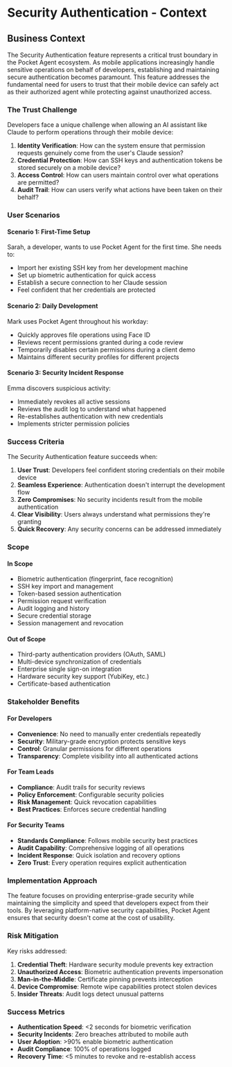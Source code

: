 # Security Authentication - Context

## Business Context

The Security Authentication feature represents a critical trust boundary in the Pocket Agent ecosystem. As mobile applications increasingly handle sensitive operations on behalf of developers, establishing and maintaining secure authentication becomes paramount. This feature addresses the fundamental need for users to trust that their mobile device can safely act as their authorized agent while protecting against unauthorized access.

### The Trust Challenge

Developers face a unique challenge when allowing an AI assistant like Claude to perform operations through their mobile device:

1. **Identity Verification**: How can the system ensure that permission requests genuinely come from the user's Claude session?
2. **Credential Protection**: How can SSH keys and authentication tokens be stored securely on a mobile device?
3. **Access Control**: How can users maintain control over what operations are permitted?
4. **Audit Trail**: How can users verify what actions have been taken on their behalf?

### User Scenarios

#### Scenario 1: First-Time Setup
Sarah, a developer, wants to use Pocket Agent for the first time. She needs to:
- Import her existing SSH key from her development machine
- Set up biometric authentication for quick access
- Establish a secure connection to her Claude session
- Feel confident that her credentials are protected

#### Scenario 2: Daily Development
Mark uses Pocket Agent throughout his workday:
- Quickly approves file operations using Face ID
- Reviews recent permissions granted during a code review
- Temporarily disables certain permissions during a client demo
- Maintains different security profiles for different projects

#### Scenario 3: Security Incident Response
Emma discovers suspicious activity:
- Immediately revokes all active sessions
- Reviews the audit log to understand what happened
- Re-establishes authentication with new credentials
- Implements stricter permission policies

### Success Criteria

The Security Authentication feature succeeds when:

1. **User Trust**: Developers feel confident storing credentials on their mobile device
2. **Seamless Experience**: Authentication doesn't interrupt the development flow
3. **Zero Compromises**: No security incidents result from the mobile authentication
4. **Clear Visibility**: Users always understand what permissions they're granting
5. **Quick Recovery**: Any security concerns can be addressed immediately

### Scope

#### In Scope
- Biometric authentication (fingerprint, face recognition)
- SSH key import and management
- Token-based session authentication
- Permission request verification
- Audit logging and history
- Secure credential storage
- Session management and revocation

#### Out of Scope
- Third-party authentication providers (OAuth, SAML)
- Multi-device synchronization of credentials
- Enterprise single sign-on integration
- Hardware security key support (YubiKey, etc.)
- Certificate-based authentication

### Stakeholder Benefits

#### For Developers
- **Convenience**: No need to manually enter credentials repeatedly
- **Security**: Military-grade encryption protects sensitive keys
- **Control**: Granular permissions for different operations
- **Transparency**: Complete visibility into all authenticated actions

#### For Team Leads
- **Compliance**: Audit trails for security reviews
- **Policy Enforcement**: Configurable security policies
- **Risk Management**: Quick revocation capabilities
- **Best Practices**: Enforces secure credential handling

#### For Security Teams
- **Standards Compliance**: Follows mobile security best practices
- **Audit Capability**: Comprehensive logging of all operations
- **Incident Response**: Quick isolation and recovery options
- **Zero Trust**: Every operation requires explicit authentication

### Implementation Approach

The feature focuses on providing enterprise-grade security while maintaining the simplicity and speed that developers expect from their tools. By leveraging platform-native security capabilities, Pocket Agent ensures that security doesn't come at the cost of usability.

### Risk Mitigation

Key risks addressed:
1. **Credential Theft**: Hardware security module prevents key extraction
2. **Unauthorized Access**: Biometric authentication prevents impersonation
3. **Man-in-the-Middle**: Certificate pinning prevents interception
4. **Device Compromise**: Remote wipe capabilities protect stolen devices
5. **Insider Threats**: Audit logs detect unusual patterns

### Success Metrics

- **Authentication Speed**: <2 seconds for biometric verification
- **Security Incidents**: Zero breaches attributed to mobile auth
- **User Adoption**: >90% enable biometric authentication
- **Audit Compliance**: 100% of operations logged
- **Recovery Time**: <5 minutes to revoke and re-establish access